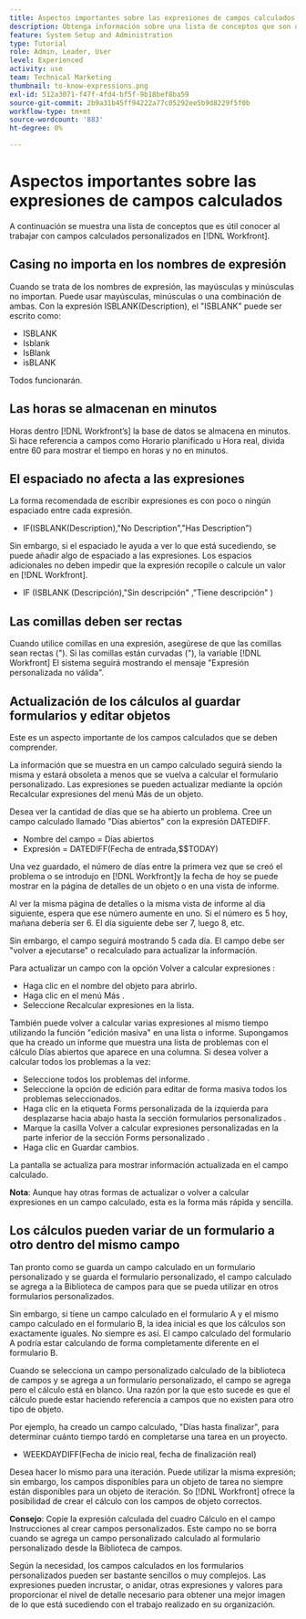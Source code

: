 ```yaml
---
title: Aspectos importantes sobre las expresiones de campos calculados
description: Obtenga información sobre una lista de conceptos que son dignos de conocer al trabajar con campos calculados personalizados en [!DNL Workfront].
feature: System Setup and Administration
type: Tutorial
role: Admin, Leader, User
level: Experienced
activity: use
team: Technical Marketing
thumbnail: to-know-expressions.png
exl-id: 512a3071-f47f-4fd4-bf5f-9b18bef8ba59
source-git-commit: 2b9a31b45ff94222a77c05292ee5b9d8229f5f0b
workflow-type: tm+mt
source-wordcount: '883'
ht-degree: 0%

---
```


# Aspectos importantes sobre las expresiones de campos calculados

A continuación se muestra una lista de conceptos que es útil conocer al trabajar con campos calculados personalizados en [!DNL Workfront].

## Casing no importa en los nombres de expresión

Cuando se trata de los nombres de expresión, las mayúsculas y minúsculas no importan. Puede usar mayúsculas, minúsculas o una combinación de ambas. Con la expresión ISBLANK(Description), el &quot;ISBLANK&quot; puede ser escrito como:

* ISBLANK
* Isblank
* IsBlank
* isBLANK

Todos funcionarán.

## Las horas se almacenan en minutos

Horas dentro [!DNL Workfront’s] la base de datos se almacena en minutos. Si hace referencia a campos como Horario planificado u Hora real, divida entre 60 para mostrar el tiempo en horas y no en minutos.

## El espaciado no afecta a las expresiones

La forma recomendada de escribir expresiones es con poco o ningún espaciado entre cada expresión.

* IF(ISBLANK(Description),&quot;No Description&quot;,&quot;Has Description&quot;)

Sin embargo, si el espaciado le ayuda a ver lo que está sucediendo, se puede añadir algo de espaciado a las expresiones. Los espacios adicionales no deben impedir que la expresión recopile o calcule un valor en [!DNL Workfront].

* IF (ISBLANK (Descripción),&quot;Sin descripción&quot; ,&quot;Tiene descripción&quot; )

## Las comillas deben ser rectas

Cuando utilice comillas en una expresión, asegúrese de que las comillas sean rectas (&quot;). Si las comillas están curvadas (&quot;), la variable [!DNL Workfront] El sistema seguirá mostrando el mensaje &quot;Expresión personalizada no válida&quot;.

## Actualización de los cálculos al guardar formularios y editar objetos

Este es un aspecto importante de los campos calculados que se deben comprender.

La información que se muestra en un campo calculado seguirá siendo la misma y estará obsoleta a menos que se vuelva a calcular el formulario personalizado. Las expresiones se pueden actualizar mediante la opción Recalcular expresiones del menú Más de un objeto.

Desea ver la cantidad de días que se ha abierto un problema. Cree un campo calculado llamado &quot;Días abiertos&quot; con la expresión DATEDIFF.

* Nombre del campo = Días abiertos
* Expresión = DATEDIFF(Fecha de entrada,$$TODAY)

Una vez guardado, el número de días entre la primera vez que se creó el problema o se introdujo en [!DNL Workfront]y la fecha de hoy se puede mostrar en la página de detalles de un objeto o en una vista de informe.

Al ver la misma página de detalles o la misma vista de informe al día siguiente, espera que ese número aumente en uno. Si el número es 5 hoy, mañana debería ser 6. El día siguiente debe ser 7, luego 8, etc.

Sin embargo, el campo seguirá mostrando 5 cada día. El campo debe ser &quot;volver a ejecutarse&quot; o recalculado para actualizar la información.

Para actualizar un campo con la opción Volver a calcular expresiones :

* Haga clic en el nombre del objeto para abrirlo.
* Haga clic en el menú Más .
* Seleccione Recalcular expresiones en la lista.

También puede volver a calcular varias expresiones al mismo tiempo utilizando la función &quot;edición masiva&quot; en una lista o informe. Supongamos que ha creado un informe que muestra una lista de problemas con el cálculo Días abiertos que aparece en una columna. Si desea volver a calcular todos los problemas a la vez:

* Seleccione todos los problemas del informe.
* Seleccione la opción de edición para editar de forma masiva todos los problemas seleccionados.
* Haga clic en la etiqueta Forms personalizada de la izquierda para desplazarse hacia abajo hasta la sección formularios personalizados .
* Marque la casilla Volver a calcular expresiones personalizadas en la parte inferior de la sección Forms personalizado .
* Haga clic en Guardar cambios.

La pantalla se actualiza para mostrar información actualizada en el campo calculado.

**Nota**: Aunque hay otras formas de actualizar o volver a calcular expresiones en un campo calculado, esta es la forma más rápida y sencilla.

## Los cálculos pueden variar de un formulario a otro dentro del mismo campo

Tan pronto como se guarda un campo calculado en un formulario personalizado y se guarda el formulario personalizado, el campo calculado se agrega a la Biblioteca de campos para que se pueda utilizar en otros formularios personalizados.

Sin embargo, si tiene un campo calculado en el formulario A y el mismo campo calculado en el formulario B, la idea inicial es que los cálculos son exactamente iguales. No siempre es así. El campo calculado del formulario A podría estar calculando de forma completamente diferente en el formulario B.

Cuando se selecciona un campo personalizado calculado de la biblioteca de campos y se agrega a un formulario personalizado, el campo se agrega pero el cálculo está en blanco. Una razón por la que esto sucede es que el cálculo puede estar haciendo referencia a campos que no existen para otro tipo de objeto.

Por ejemplo, ha creado un campo calculado, &quot;Días hasta finalizar&quot;, para determinar cuánto tiempo tardó en completarse una tarea en un proyecto.

* WEEKDAYDIFF(Fecha de inicio real, fecha de finalización real)

Desea hacer lo mismo para una iteración. Puede utilizar la misma expresión; sin embargo, los campos disponibles para un objeto de tarea no siempre están disponibles para un objeto de iteración. So [!DNL Workfront] ofrece la posibilidad de crear el cálculo con los campos de objeto correctos.

**Consejo**: Copie la expresión calculada del cuadro Cálculo en el campo Instrucciones al crear campos personalizados. Este campo no se borra cuando se agrega un campo personalizado calculado al formulario personalizado desde la Biblioteca de campos.

Según la necesidad, los campos calculados en los formularios personalizados pueden ser bastante sencillos o muy complejos. Las expresiones pueden incrustar, o anidar, otras expresiones y valores para proporcionar el nivel de detalle necesario para obtener una mejor imagen de lo que está sucediendo con el trabajo realizado en su organización.

<!--Depending on the need, calculated fields in custom forms can be quite simple or very complex. Expressions can embed, or nest, other expressions and values to provide the level of detail needed to get a better picture of what is going on with the work being done at your organization. 

Most of the examples and exercises in this course have been relatively simple to provide a base understanding of the expressions most commonly used and how to build those expressions in a custom calculated field. 

Now you’re ready to start building your own calculated custom fields.-->
